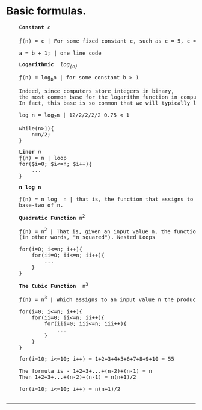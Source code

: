 # Basic formulas. 

<pre>
    <b>Constant</b> <i>c</i>

    &#402;(n) = c | For some fixed constant c, such as c = 5, c = 27, or c = 2 <sup>10</sup> 

    a = b + 1; | one line code
</pre> 

<pre>
    <b>Logarithmic</b>  <i>log<sub>(n)</sub></i>

    &#402;(n) = log<sub>b</sub>n | for some constant b > 1

    Indeed, since computers store integers in binary, 
    the most common base for the logarithm function in computer science is 2. 
    In fact, this base is so common that we will typically leave it off when it is

    log n = log<sub>2</sub>n | 12/2/2/2/2 0.75 < 1

    while(n>1){
        n=n/2;
    }
</pre>

<pre>
    <b>Liner</b> <i>n</i>
    &#402;(n) = n | loop
    for($i=0; $i<=n; $i++){
        ...
    }
</pre>

<pre>
    <b>n log n</b> 

    &#402;(n) = n log  n | that is, the function that assigns to an input n the value of n times the logarithm 
    base-two of n.
</pre>

<pre>
    <b>Quadratic Function</b> n<sup>2</sup>

    &#402;(n) = n<sup>2</sup> | That is, given an input value n, the function f assigns the product of n with itself
    (in other words, "n squared"). Nested Loops

    for(i=0; i<=n; i++){
        for(ii=0; ii<=n; ii++){
            ...
        }
    }
</pre>

<pre>
    <b>The Cubic Function</b>  n<sup>3</sup>

    &#402;(n) = n<sup>3</sup> | Which assigns to an input value n the product of n with itself three times.

    for(i=0; i<=n; i++){
        for(ii=0; ii<=n; ii++){
            for(iii=0; iii<=n; iii++){
                ...
            }
        }
    }
</pre>

<pre>
    for(i=10; i<=10; i++) = 1+2+3+4+5+6+7+8+9+10 = 55 

    The formula is - 1+2+3+...+(n-2)+(n-1) = n
    Then 1+2+3+...+(n-2)+(n-1) = n(n+1)/2

    for(i=10; i<=10; i++) = n(n+1)/2
    <hr />
</pre>